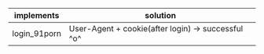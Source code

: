 | implements   | solution                                           |
|--------------|----------------------------------------------------|
| login_91porn | User-Agent + cookie(after login) -> successful ^o^ |